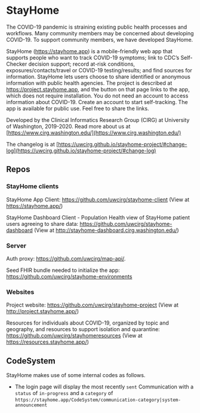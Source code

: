 # StayHome
The COVID-19 pandemic is straining existing public health processes and workflows. Many community members may be concerned about developing COVID-19. To support community members, we have developed StayHome.

StayHome (https://stayhome.app) is a mobile-friendly web app that supports people who want to track COVID-19 symptoms; link to CDC’s Self-Checker decision support; record at-risk conditions, exposures/contacts/travel or COVID-19 testing/results; and find sources for information. StayHome lets users choose to share identified or anonymous information with public health agencies. The project is described at https://project.stayhome.app, and the button on that page links to the app, which does not require installation. You do not need an account to access information about COVID-19. Create an account to start self-tracking. The app is available for public use. Feel free to share the links.

Developed by the Clinical Informatics Research Group (CIRG) at University of Washington, 2019-2020. Read more about us at [https://www.cirg.washington.edu/](https://www.cirg.washington.edu/)

The changelog is at [https://uwcirg.github.io/stayhome-project/#change-log](https://uwcirg.github.io/stayhome-project/#change-log)

## Repos
### StayHome clients

StayHome App Client: https://github.com/uwcirg/stayhome-client (View at https://stayhome.app/)

StayHome Dashboard Client - Population Health view of StayHome patient users agreeing to share data: https://github.com/uwcirg/stayhome-dashboard (View at http://stayhome-dashboard.cirg.washington.edu/)

### Server
Auth proxy: https://github.com/uwcirg/map-api/.

Seed FHIR bundle needed to initialize the app: https://github.com/uwcirg/stayhome-environments


### Websites
Project website: https://github.com/uwcirg/stayhome-project (View at http://project.stayhome.app/)

Resources for individuals about COVID-19, organized by topic and geography, and resources to support isolation and quarantine:     https://github.com/uwcirg/stayhomeresources (View at https://resources.stayhome.app/)


## CodeSystem
StayHome makes use of some internal codes as follows.
- The login page will display the most recently `sent` Communication with a `status` of `in-progress` and a `category` of `https://stayhome.app/CodeSystem/communication-category|system-announcement`


